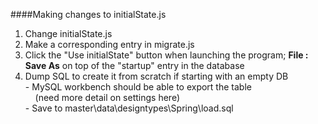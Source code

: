 ####Making changes to initialState.js

1. Change initialState.js
2. Make a corresponding entry in migrate.js
3. Click the "Use initialState" button when launching the program; **File : Save As** on top of the "startup" entry in the database
4. Dump SQL to create it from scratch if starting with an empty DB   
 \- MySQL workbench should be able to export the table   
 &nbsp; &nbsp; (need more detail on settings here)   
 \- Save to master\data\designtypes\Spring\load.sql 
 